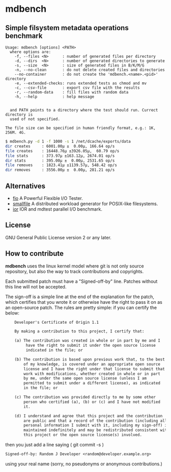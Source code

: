 mdbench
=======

Simple filsystem metadata operations benchmark
----------------------------------------------
```
Usage: mdbench [options] <PATH>
  where options are:
    -f, --files <N>      : number of generated files per directory
    -d, --dirs  <N>      : number of generated directories to generate
    -s, --size  <N>      : size of generated files in B/K/M/G
    -n, --no-clean       : do not delete created files and directories
    --no-container       : do not create the 'mdbench.<name>.<pid>' directory
    -e, --extended-checks: runs extended tests as chmod and mv
    -c, --csv-file       : export csv file with the results
    -r, --random-data    : fill files with random data
    -h, --help           : help message


  and PATH points to a directory where the test should run. Currect directory is
  used of not specified.
  
The file size can be specified in human friendly format, e.g.: 1K, 256M. 4G.
```

```sh
$ mdbench.py -d 1 -f 1000 -s 1 /net/dcache/exports/data
dir creates     : 6001.00μ ±  0.00μ, 166.64 op/s
file creates    : 16448.76μ ±3926.05μ,  60.79 op/s
file stats      : 373.97μ ±163.12μ, 2674.01 op/s
dir stats       : 395.00μ ±  0.00μ, 2531.65 op/s
file removes    : 1823.41μ ±1139.57μ, 548.42 op/s
dir removes     : 3556.00μ ±  0.00μ, 281.21 op/s
```

Alternatives
------------

- [fio](https://github.com/axboe/fio) A Powerful Flexible I/O Tester.
- [smallfile](https://github.com/distributed-system-analysis/smallfile) A distributed workload generator for POSIX-like filesystems.
- [ior](https://github.com/hpc/ior) IOR and mdtest parallel I/O benchmark.

License
-------

GNU General Public License version 2 or any later.

How to contribute
-----------------

**mdbench** uses the linux kernel model where git is not only source repository,
but also the way to track contributions and copyrights.

Each submitted patch must have a "Signed-off-by" line.  Patches without
this line will not be accepted.

The sign-off is a simple line at the end of the explanation for the
patch, which certifies that you wrote it or otherwise have the right to
pass it on as an open-source patch.  The rules are pretty simple: if you
can certify the below:

```txt
    Developer's Certificate of Origin 1.1

    By making a contribution to this project, I certify that:

    (a) The contribution was created in whole or in part by me and I
         have the right to submit it under the open source license
         indicated in the file; or

    (b) The contribution is based upon previous work that, to the best
        of my knowledge, is covered under an appropriate open source
        license and I have the right under that license to submit that
        work with modifications, whether created in whole or in part
        by me, under the same open source license (unless I am
        permitted to submit under a different license), as indicated
        in the file; or

    (c) The contribution was provided directly to me by some other
        person who certified (a), (b) or (c) and I have not modified
        it.

    (d) I understand and agree that this project and the contribution
        are public and that a record of the contribution (including all
        personal information I submit with it, including my sign-off) is
        maintained indefinitely and may be redistributed consistent with
        this project or the open source license(s) involved.
```

then you just add a line saying ( git commit -s )

```txt
Signed-off-by: Random J Developer <random@developer.example.org>
```

using your real name (sorry, no pseudonyms or anonymous contributions.)

